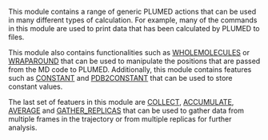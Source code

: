 This module contains a range of generic PLUMED actions that can be used in many different types of calculation.  For example, 
many of the commands in this module are used to print data that has been calculated by PLUMED to files.

This module also contains functionalities such as [WHOLEMOLECULES](WHOLEMOLECULES.md) or [WRAPAROUND](WRAPAROUND.md) that 
can be used to manipulate the positions that are passed from the MD code to PLUMED. Additionally, this module contains features
such as [CONSTANT](CONSTANT.md) and [PDB2CONSTANT](PDB2CONSTANT.md) that can be used to store constant values.

The last set of featuers in this module are [COLLECT](COLLECT.md), [ACCUMULATE](ACCUMULATE.md), [AVERAGE](AVERAGE.md) and [GATHER_REPLICAS](GATHER_REPLICAS.md)
that can be used to gather data from multiple frames in the trajectory or from multiple replicas for further analysis.  
